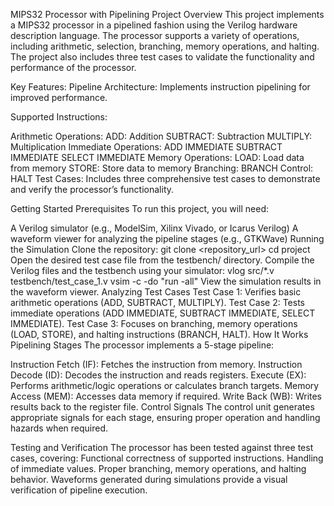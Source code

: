 MIPS32 Processor with Pipelining
Project Overview
This project implements a MIPS32 processor in a pipelined fashion using the Verilog hardware description language. The processor supports a variety of operations, including arithmetic, selection, branching, memory operations, and halting. The project also includes three test cases to validate the functionality and performance of the processor.

Key Features:
Pipeline Architecture: Implements instruction pipelining for improved performance.

Supported Instructions:

Arithmetic Operations:
ADD: Addition
SUBTRACT: Subtraction
MULTIPLY: Multiplication
Immediate Operations:
ADD IMMEDIATE
SUBTRACT IMMEDIATE
SELECT IMMEDIATE
Memory Operations:
LOAD: Load data from memory
STORE: Store data to memory
Branching:
BRANCH
Control:
HALT
Test Cases: Includes three comprehensive test cases to demonstrate and verify the processor’s functionality.

Getting Started
Prerequisites
To run this project, you will need:

A Verilog simulator (e.g., ModelSim, Xilinx Vivado, or Icarus Verilog)
A waveform viewer for analyzing the pipeline stages (e.g., GTKWave)
Running the Simulation
Clone the repository:
git clone <repository_url>
cd project
Open the desired test case file from the testbench/ directory.
Compile the Verilog files and the testbench using your simulator:
vlog src/*.v testbench/test_case_1.v
vsim -c -do "run -all"
View the simulation results in the waveform viewer.
Analyzing Test Cases
Test Case 1: Verifies basic arithmetic operations (ADD, SUBTRACT, MULTIPLY).
Test Case 2: Tests immediate operations (ADD IMMEDIATE, SUBTRACT IMMEDIATE, SELECT IMMEDIATE).
Test Case 3: Focuses on branching, memory operations (LOAD, STORE), and halting instructions (BRANCH, HALT).
How It Works
Pipelining Stages
The processor implements a 5-stage pipeline:

Instruction Fetch (IF): Fetches the instruction from memory.
Instruction Decode (ID): Decodes the instruction and reads registers.
Execute (EX): Performs arithmetic/logic operations or calculates branch targets.
Memory Access (MEM): Accesses data memory if required.
Write Back (WB): Writes results back to the register file.
Control Signals
The control unit generates appropriate signals for each stage, ensuring proper operation and handling hazards when required.

Testing and Verification
The processor has been tested against three test cases, covering:
Functional correctness of supported instructions.
Handling of immediate values.
Proper branching, memory operations, and halting behavior.
Waveforms generated during simulations provide a visual verification of pipeline execution.
